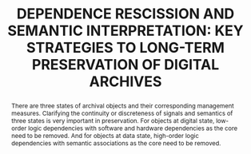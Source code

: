 ---
abstract: 'There are three states of archival objects and their corresponding management
  measures. Clarifying the continuity or discreteness of signals and semantics of
  three states is very important in preservation. For objects at digital state, low-order
  logic dependencies with software and hardware dependencies as the core need to be
  removed. And for objects at data state, high-order logic dependencies with semantic
  associations as the core need to be removed.

  '
creators:
- Yi, Qian
- Linqing, Ma
date: null
document_url: https://services.phaidra.univie.ac.at/api/object/o:1424832/download
grand_parent: iPRES
institutions:
- renmin university
keywords:
- analog state
- digital state
- data state
- dependency removal
- semantic interpretation
landing_page_url: https://phaidra.univie.ac.at/o:1424832
language: eng
layout: publication
license: CC BY 4.0 International
notes_url: null
parent: iPRES 2021
publication_type: paper
size: 227902
slides_url: null
source_name: iPRES
title: 'DEPENDENCE RESCISSION AND SEMANTIC INTERPRETATION: KEY STRATEGIES TO LONG-TERM
  PRESERVATION OF DIGITAL ARCHIVES'
year: 2021
---